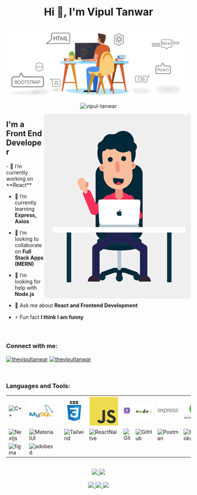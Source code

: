 <h1 align="center">Hi 👋, I'm Vipul Tanwar</h1>
<img src="https://raw.githubusercontent.com/vipul-tanwar/Profile-gifs/main/Banner(frontend).gif" alt="">
<p align="center"> <img src="https://komarev.com/ghpvc/?username=vipul-tanwar&label=Profile%20views&color=0e75b6&style=flat" alt="vipul-tanwar" /> </p>

<img align="right" width="400px" src="https://raw.githubusercontent.com/vipul-tanwar/Profile-gifs/main/Profile.gif"></img>
<h2>I'm a Front End Developer</h2>
- 🔭 I’m currently working on **React**

- 🌱 I’m currently learning **Express, Axios**

- 👯 I’m looking to collaborate on **Full Stack Apps (MERN)**

- 🤝 I’m looking for help with **Node.js**

- 💬 Ask me about **React and Frontend Development**

- ⚡ Fun fact **I think I am funny**

<br>
<h3 align="left">Connect with me:</h3>
<p align="left">
<a href="https://twitter.com/thevipultanwar" target="blank"><img align="center" src="https://raw.githubusercontent.com/rahuldkjain/github-profile-readme-generator/master/src/images/icons/Social/twitter.svg" alt="thevipultanwar"  width="45" /></a>
<a href="https://linkedin.com/in/thevipultanwar" target="blank"><img align="center" src="https://raw.githubusercontent.com/rahuldkjain/github-profile-readme-generator/master/src/images/icons/Social/linked-in-alt.svg" alt="thevipultanwar" width="45" /></a>
</p>

<br>
<h3 align="left">Languages and Tools:</h3>

<table>
    <tr>
        <td width="50px"  ><img src="https://camo.githubusercontent.com/8a8cd69ed5b1ad0cf4b668240056834f2f5ed899724feeea14b78fd5cd46db26/68747470733a2f2f696d672e69636f6e73382e636f6d2f636f6c6f722f32782f632d706c75732d706c75732d6c6f676f2e706e67"   alt="C++"></td>
        <td width="50px"  ><img src="https://raw.githubusercontent.com/devicons/devicon/master/icons/mysql/mysql-original-wordmark.svg"  alt="SQL"></td>
        <td width="50px"  ><img src="https://raw.githubusercontent.com/devicons/devicon/master/icons/html5/html5-original-wordmark.svg"  alt="HTML"></td>
        <td width="50px"  ><img src="https://raw.githubusercontent.com/devicons/devicon/master/icons/css3/css3-original-wordmark.svg"  alt="CSS"></td>
        <td width="50px"  ><img src="https://raw.githubusercontent.com/devicons/devicon/master/icons/javascript/javascript-original.svg"  alt="JS"></td>
        <td width="50px"  ><img src="https://raw.githubusercontent.com/devicons/devicon/master/icons/bootstrap/bootstrap-plain-wordmark.svg"  alt="Bootstrap"></td>
        <td width="50px"  ><img src="https://raw.githubusercontent.com/devicons/devicon/master/icons/nodejs/nodejs-original-wordmark.svg" alt="Nodejs"></td>
        <td width="50px"  ><img src="https://raw.githubusercontent.com/devicons/devicon/master/icons/express/express-original-wordmark.svg" alt="Express"></td>
        <td width="50px"  ><img src="https://raw.githubusercontent.com/devicons/devicon/master/icons/mongodb/mongodb-original-wordmark.svg" alt="MongoDb"></td>
        <td width="50px"  ><img src="https://raw.githubusercontent.com/devicons/devicon/master/icons/react/react-original-wordmark.svg"  alt="React"></td>
    </tr>    
    <tr>
        <td width="200px"  ><img src="https://cdn.worldvectorlogo.com/logos/nextjs-2.svg"  alt="Nextjs"></td>
        <td width="200px"  ><img src="https://v4.mui.com/static/logo.png"   alt="MaterialUI"></td>
        <td width="200px"  ><img src="https://raw.githubusercontent.com/devicons/devicon/master/icons/sass/sass-original.svg"  alt="SAAS"></td>
        <td width="200px"  ><img src="https://camo.githubusercontent.com/5734d0669fe22ce04a1cb989a156cd32c379875f6bca56d5210c9432824856d9/68747470733a2f2f7777772e766563746f726c6f676f2e7a6f6e652f6c6f676f732f7461696c77696e646373732f7461696c77696e646373732d69636f6e2e737667"   alt="Tailwind"></td>
        <td width="200px"  ><img src="https://cdn.worldvectorlogo.com/logos/react-native-1.svg" alt="ReactNaitve"></td>
        <td width="200px"  ><img src="https://www.vectorlogo.zone/logos/git-scm/git-scm-icon.svg"  alt="Git"></td>
        <td width="200px"  ><img src="https://camo.githubusercontent.com/955b7b3f9a84db5160a46ba6b2c006e2be8eff075f0d32e5c79cd5da08c872e1/68747470733a2f2f696d672e69636f6e73382e636f6d2f6e6f6c616e2f32782f6769746875622e706e67"  alt="GitHub"></td>
        <td width="200px"  ><img src="https://www.vectorlogo.zone/logos/getpostman/getpostman-icon.svg"  alt="Postman"></td>
        <td width="200px"  ><img src="https://www.vectorlogo.zone/logos/heroku/heroku-icon.svg"  alt="Heroku"></td>
        <td width="200px"  ><img src="https://i.pinimg.com/originals/17/dd/84/17dd84fe75c8ba1ca26aa18b3570b65b.png"  alt="Versel"></td>
    </tr> 
    <tr>
        <td width="200px"  ><img src="https://www.vectorlogo.zone/logos/figma/figma-icon.svg" alt="figma"></td>
        <td width="200px"  ><img src="https://cdn.worldvectorlogo.com/logos/adobe-xd.svg" alt="adobexd"></td>
        <td width="100px"  ><img src="https://raw.githubusercontent.com/devicons/devicon/master/icons/photoshop/photoshop-line.svg" alt="photoshop"></td>
    </tr>
</table>

<br>

<div align="center">
  <a href="https://github.com/vipul-tanwar">
  <img height="180em" src="https://github-readme-stats.vercel.app/api?username=vipul-tanwar&show_icons=true&theme=github_dark&include_all_commits=true&count_private=true"/>
  <img height="180em" src="https://github-readme-stats.vercel.app/api/top-langs/?username=vipul-tanwar&layout=compact&langs_count=7&theme=github_dark"/>
</div>


<br>  

  <div align="center">
  <img src="https://img.shields.io/badge/Twitter-1DA1F2?style=for-the-badge&logo=twitter&logoColor=white"><img/>
  <img src="https://img.shields.io/badge/LinkedIn-0077B5?style=for-the-badge&logo=linkedin&logoColor=white"></img>
  <img src="https://img.shields.io/badge/Gmail-D14836?style=for-the-badge&logo=gmail&logoColor=white"></img>
</div>

